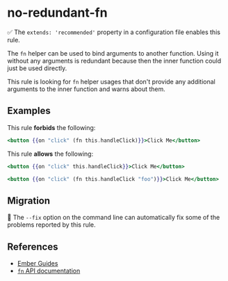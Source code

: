 # no-redundant-fn

✅ The `extends: 'recommended'` property in a configuration file enables this rule.

The `fn` helper can be used to bind arguments to another function. Using it
without any arguments is redundant because then the inner function could just
be used directly.

This rule is looking for `fn` helper usages that don't provide any additional
arguments to the inner function and warns about them.

## Examples

This rule **forbids** the following:

```hbs
<button {{on "click" (fn this.handleClick)}}>Click Me</button>
```

This rule **allows** the following:

```hbs
<button {{on "click" this.handleClick}}>Click Me</button>
```

```hbs
<button {{on "click" (fn this.handleClick "foo")}}>Click Me</button>
```

## Migration

🔧 The `--fix` option on the command line can automatically fix some of the problems reported by this rule.

## References

- [Ember Guides](https://guides.emberjs.com/release/components/component-state-and-actions/#toc_passing-arguments-to-actions)
- [`fn` API documentation](https://api.emberjs.com/ember/3.20/classes/Ember.Templates.helpers/methods/fn?anchor=fn)
